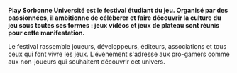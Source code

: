 **Play Sorbonne Université est le festival étudiant du jeu. Organisé par des passionnées, il ambitionne de céléberer et faire découvrir la culture du jeu sous toutes ses formes : jeux vidéos et jeux de plateau sont réunis pour cette manifestation.**

Le festival rassemble joueurs, développeurs, éditeurs, associations et tous ceux qui font vivre les jeux. L'événement s'adresse aux pro-gamers comme aux non-joueurs qui souhaitent découvrir cet univers.